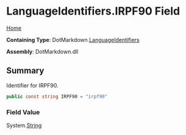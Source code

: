 <a name="_top"></a>

# LanguageIdentifiers\.IRPF90 Field

[Home](../../../README.md#_top)

**Containing Type**: DotMarkdown\.[LanguageIdentifiers](../README.md#_top)

**Assembly**: DotMarkdown\.dll

## Summary

Identifier for IRPF90\.

```csharp
public const string IRPF90 = "irpf90"
```

### Field Value

System\.[String](https://docs.microsoft.com/en-us/dotnet/api/system.string)